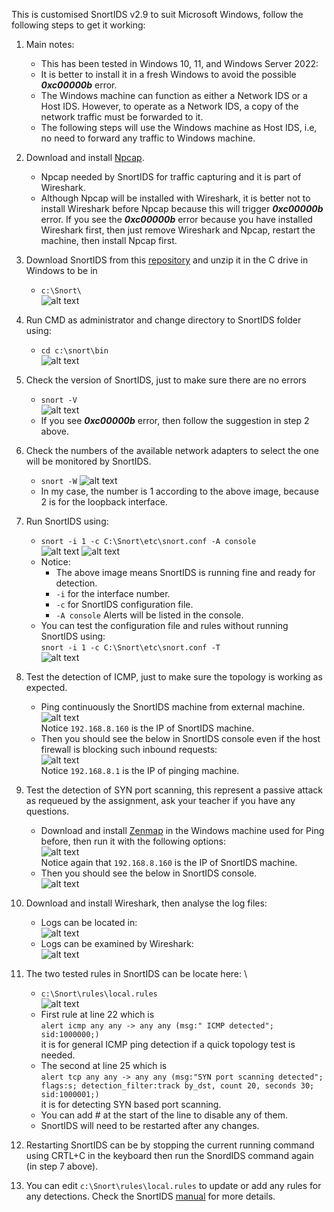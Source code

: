 This is customised SnortIDS v2.9 to suit Microsoft Windows, follow the following steps to get it working:

1. Main notes: 
    - This has been tested in Windows 10, 11, and Windows Server 2022:
    - It is better to install it in a fresh Windows to avoid the possible **_0xc00000b_** error.
    - The Windows machine can function as either a Network IDS or a Host IDS. However, to operate as a Network IDS, a copy of the network traffic must be forwarded to it.
    - The following steps will use the Windows machine as Host IDS, i.e, no need to forward any traffic to Windows machine.

1. Download and install [Npcap](https://npcap.com/dist/npcap-1.79.exe).
   - Npcap needed by SnortIDS for traffic capturing and it is part of Wireshark.
   - Although Npcap  will be installed with Wireshark, it is better not to install Wireshark before Npcap because this will trigger **_0xc00000b_** error. If you see the **_0xc00000b_** error because you have installed Wireshark first, then just remove Wireshark and Npcap, restart the machine, then install Npcap first.
   
1. Download SnortIDS from this [repository](https://github.com/kaledaljebur/snortids-windows/raw/main/Snort.zip) and unzip it in the C drive in Windows to be in
   - `c:\Snort\` \
     ![alt text](images/snort-in-c-drive.png)
1. Run CMD as administrator and change directory to SnortIDS folder using:
   - `cd c:\snort\bin` \
     ![alt text](images/changedir.png)
1. Check the version of SnortIDS, just to make sure there are no errors
    - `snort -V` \
     ![alt text](images/snort-version.png)
    - If you see **_0xc00000b_** error, then follow the suggestion in step 2 above.
1. Check the numbers of the available network adapters to select the one will be monitored by SnortIDS. 
   - `snort -W`
     ![alt text](images/snort-w.png)
   - In my case, the number is 1 according to the above image, because 2 is for the loopback interface.

1. Run SnortIDS using:
   - `snort -i 1 -c C:\Snort\etc\snort.conf -A console` \
     ![alt text](images/snort-run.png)
     ![alt text](images/snort-running.png)
   - Notice:
     - The above image means SnortIDS is running fine and ready for detection.
     - `-i` for the interface number.
     - `-c` for SnortIDS configuration file.
     - `-A console` Alerts will be listed in the console.
    - You can test the configuration file and rules without running SnortIDS using: \
    `snort -i 1 -c C:\Snort\etc\snort.conf -T` \
      ![alt text](images/snort-test.png)
1. Test the detection of ICMP, just to make sure the topology is working as expected.

   - Ping continuously the SnortIDS machine from external machine. \
     ![alt text](images/ping.png) \
     Notice `192.168.8.160` is the IP of SnortIDS machine.
   - Then you should see the below in SnortIDS console even if the host firewall is blocking such inbound requests: \
     ![alt text](images/snort-icmp.png) \
     Notice `192.168.8.1` is the IP of pinging machine.

1. Test the detection of SYN port scanning, this represent a passive attack as requeued by the assignment, ask your teacher if you have any questions.
   - Download and install [Zenmap](https://nmap.org/download.html#windows) in the Windows machine used for Ping before, then run it with the following options: \
     ![alt text](images/zenmap.png) \
     Notice again that `192.168.8.160` is the IP of SnortIDS machine.
   - Then you should see the below in SnortIDS console. \
     ![alt text](images/nmap.png)
1. Download and install Wireshark, then analyse the log files:
   - Logs can be located in: \
     ![alt text](images/log.png)
   - Logs can be examined by Wireshark: \
     ![alt text](images/wireshark.png)
1. The two tested rules in SnortIDS can be locate here: \
    - `c:\Snort\rules\local.rules` \
      ![alt text](images/rules.png) 
    - First rule at line 22 which is \
    `alert icmp any any -> any any (msg:" ICMP detected"; sid:1000000;)` \
    it is for general ICMP ping detection if a quick topology test is needed. 
    - The second at line 25 which is \
    `alert tcp any any -> any any (msg:"SYN port scanning detected"; flags:s; detection_filter:track by_dst, count 20, seconds 30; sid:1000001;)` \
    it is for detecting SYN based port scanning. 
    - You can add # at the start of the line to disable any of them. 
    - SnortIDS will need to be restarted after any changes. 

1. Restarting SnortIDS can be by stopping the current running command using CRTL+C in the keyboard then run the SnordIDS command again (in step 7 above).
1. You can edit `c:\Snort\rules\local.rules` to update or add any rules for any detections. Check the SnortIDS [manual](http://manual-snort-org.s3-website-us-east-1.amazonaws.com/) for more details.